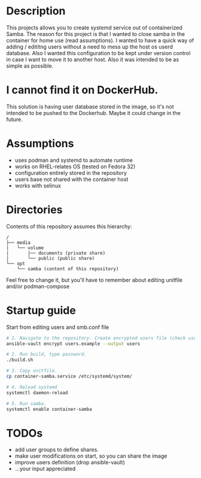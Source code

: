 # Description
This projects allows you to create systemd service out of containerized Samba. The reason for this project is that I wanted to close samba in the container for home use (read assumptions). I wanted to have a quick way of adding / edititng users without a need to mess up the host os userd database. Also I wanted this configuration to be kept under version control in case I want to move it to another host. Also it was intended to be as simple as possible.

# I cannot find it on DockerHub.
This solution is having user database stored in the image, so it's not intended to be pushed to the Dockerhub. Maybe it could change in the future.

# Assumptions
* uses podman and systemd to automate runtime
* works on RHEL-relates OS (tested on Fedora 32)
* configuration entirely stored in the repository
* users base not shared with the container host
* works with selinux

# Directories
Contents of this repository assumes this hierarchy:
```
/
├── media
|   └── volume
|       ├── documents (private share)
|       └── public (public share)
└── opt
    └── samba (content of this repository)
```
Feel free to change it, but you'll have to remember about editing unitfile and/or podman-compose 



# Startup guide
Start from editing users and smb.conf file

```bash
# 1. Navigate to the repository. Create encrypted users file (check users.example)
ansible-vault encrypt users.example --output users

# 2. Run build, type password.
./build.sh

# 3. Copy unitfile.
cp container-samba.service /etc/systemd/system/

# 4. Reload systemd
systemctl daemon-reload

# 5. Run samba.
systemctl enable container-samba
```

# TODOs
* add user groups to define shares.
* make user modifications on start, so you can share the image
* improve users definition (drop ansible-vault)
* ...your input appreciated

